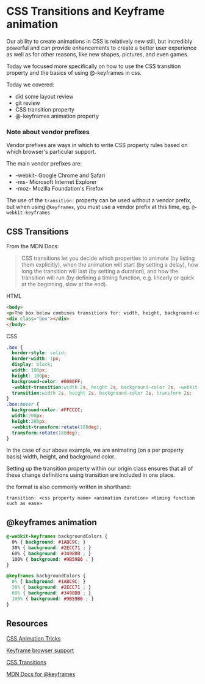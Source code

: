 # CSS Transitions and Keyframe animation

Our ability to create animations in CSS is relatively new still, but incredibly powerful and can provide enhancements to create a better user experience as well as for other reasons, like new shapes, pictures, and even games.

Today we focused more specifically on how to use the CSS transition property and the basics of using @-keyframes in css.

Today we covered:

- did some layout review
- git review
- CSS transition property
- @-keyframes animation property

### Note about vendor prefixes

Vendor prefixes are ways in which to write CSS property rules based on which browser's particular support.

The main vendor prefixes are:

- -webkit- Google Chrome and Safari
- -ms- Microsoft Internet Explorer
- -moz- Mozilla Foundation's Firefox

The use of the `transition:` property can be used without a vendor prefix, but when using `@keyframes`, you must use a vendor prefix at this time, eg. `@-webkit-keyframes`

## CSS Transitions

From the MDN Docs:
<blockquote>
CSS transitions let you decide which properties to animate (by listing them explicitly), when the animation will start (by setting a delay), how long the transition will last (by setting a duration), and how the transition will run (by defining a timing function, e.g. linearly or quick at the beginning, slow at the end).
</blockquote>

HTML
```html
<body>
<p>The box below combines transitions for: width, height, background-color, transform. Hover over the box to see these properties animated.</p>
<div class="box"></div>
</body>

```
CSS
```css
.box {
  border-style: solid;
  border-width: 1px;
  display: block;
  width: 100px;
  height: 100px;
  background-color: #0000FF;
  -webkit-transition:width 2s, height 2s, background-color 2s, -webkit-transform 2s;
  transition:width 2s, height 2s, background-color 2s, transform 2s;
}
.box:hover {
  background-color: #FFCCCC;
  width:200px;
  height:200px;
  -webkit-transform:rotate(180deg);
  transform:rotate(180deg);
}

```
In the case of our above example, we are animating (on a per property basis) width, height, and background color.

Setting up the transition property within our origin class ensures that all of these change definitions using transition are included in one place.

the format is also commonly written in shorthand:

`transition: <css property name> <animation duration> <timing function such as ease>`

## @keyframes animation

```css
@-webkit-keyframes backgroundColors {
  0% { background: #1ABC9C; }
  30% { background: #2ECC71 ; }
  60% { background: #3498DB ; }
  100% { background: #9B59B6 ; }
}

@keyframes backgroundColors {
  0% { background: #1ABC9C; }
  30% { background: #2ECC71 ; }
  60% { background: #3498DB ; }
  100% { background: #9B59B6 ; }
}

```

## Resources

[CSS Animation Tricks](http://css-tricks.com/css-animation-tricks/)

[Keyframe browser support](http://caniuse.com/#search=keyframes)

[CSS Transitions](https://developer.mozilla.org/en-US/docs/Web/Guide/CSS/Using_CSS_transitions)

[MDN Docs for @keyframes](https://developer.mozilla.org/en-US/docs/Web/CSS/@keyframes)
